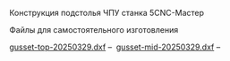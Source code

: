Конструкция подстолья ЧПУ станка 5CNC-Мастер

Файлы для самостоятельного изготовления

[gusset-top-20250329.dxf](https://raw.githubusercontent.com/5CNC/master/refs/heads/main/v5/base/gusset-top-20250329.dxf) – 
[gusset-mid-20250329.dxf](https://raw.githubusercontent.com/5CNC/master/refs/heads/main/v5/base/gusset-mid-20250329.dxf) – 
